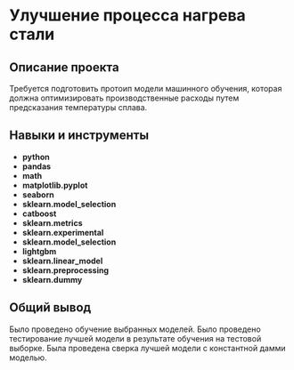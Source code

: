 # Улучшение процесса нагрева стали

## Описание проекта

Требуется подготовить протоип модели машинного обучения, которая должна оптимизировать производственные расходы путем предсказания температуры сплава.

## Навыки и инструменты

- **python**
- **pandas**
- **math**
- **matplotlib.pyplot**
- **seaborn**
- **sklearn.model_selection**
- **catboost**
- **sklearn.metrics**
- **sklearn.experimental**
- **sklearn.model_selection**
- **lightgbm**
- **sklearn.linear_model**
- **sklearn.preprocessing**
- **sklearn.dummy**

##

## Общий вывод

Было проведено обучение выбранных моделей. Было проведено тестирование лучшей модели в результате обучения на тестовой выборке. Была проведена сверка лучшей модели с константной дамми моделью.
